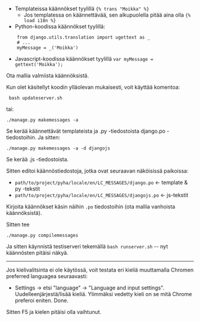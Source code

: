 ﻿* Templateissa käännökset tyylillä `{% trans "Moikka" %}` 
    * Jos templatessa on käännettävää, sen alkupuolella pitää aina olla `{% load i18n %}`
* Python-koodissa käännökset tyylillä:
````
    from django.utils.translation import ugettext as _
    # ...
    myMessage = _('Moikka')
````
* Javascript-koodissa käännökset tyylillä `var myMessage = gettext('Moikka');` 

Ota mallia valmiista käännöksistä.

Kun olet käsitellyt koodin ylläolevan mukaisesti, voit käyttää komentoa:

     bash updateserver.sh

tai:

    ./manage.py makemessages -a

Se kerää käännettävät templateista ja .py -tiedostoista django.po -tiedostoihin. Ja sitten:

    ./manage.py makemessages -a -d djangojs

Se kerää .js -tiedostoista.

Sitten editoi käännöstiedostoja, jotka ovat seuraavan näköisissä paikoissa:

* `path/to/project/pyha/locale/en/LC_MESSAGES/django.po`   <- template & py -tekstit
* `path/to/project/pyha/locale/en/LC_MESSAGES/djangojs.po`  <- js-tekstit

Kirjoita käännökset käsin näihin `.po` tiedostoihin (ota mallia vanhoista käännöksistä).

Sitten tee

    ./manage.py compilemessages

Ja sitten käynnistä testiserveri tekemällä `bash runserver.sh` -- nyt käännösten pitäisi näkyä.

----

Jos kielivalitsinta ei ole käytössä, voit testata eri kieliä muuttamalla Chromen preferred languagea seuraavasti:

* Settings -> etsi "language" -> "Language and input settings". Uudelleenjärjestä/lisää kieliä. Ylimmäksi vedetty kieli on se mitä Chrome preferoi eniten. Done. 

Sitten F5 ja kielen pitäisi olla vaihtunut.
